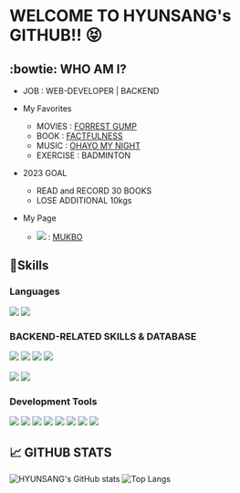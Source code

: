 # WELCOME TO HYUNSANG's GITHUB!! :stuck_out_tongue_closed_eyes:

## :bowtie: WHO AM I?

- JOB : WEB-DEVELOPER | BACKEND

- My Favorites
  - MOVIES : <a href="https://www.rottentomatoes.com/m/forrest_gump">FORREST GUMP</a>
  - BOOK : <a href="https://www.amazon.com/Factfulness-Reasons-World-Things-Better/dp/1250107814">FACTFULNESS</a>
  - MUSIC : <a href="https://www.youtube.com/watch?v=KCpWMEsiN3Q">OHAYO MY NIGHT</a>
  - EXERCISE : BADMINTON
  
- 2023 GOAL 
  - READ and RECORD 30 BOOKS
  - LOSE ADDITIONAL 10kgs

- My Page
  - <img src="https://img.shields.io/badge/Velog-20C997?style=flat&logo=Velog&logoColor=white"/> : <a href="https://velog.io/@mathe1303">MUKBO</a>

## 💪Skills
### Languages
<div display:inline>
<img src="https://img.shields.io/badge/JavaScript-F7DF1E?style=flat&logo=JavaScript&logoColor=white"/>
<img src="https://img.shields.io/badge/TypeScript-3178C6?style=flat&logo=TypeScript&logoColor=white"/>
</div>

### BACKEND-RELATED SKILLS & DATABASE
<div display:inline>
<img src="https://img.shields.io/badge/Node.js-339933?style=flat&logo=Node.js&logoColor=white"/>
<img src="https://img.shields.io/badge/Express-000000?style=flat&logo=Express&logoColor=white"/>
<img src="https://img.shields.io/badge/Amazon EC2-FF9900?style=flat&logo=Amazon EC2&logoColor=white"/>
<img src="https://img.shields.io/badge/Amazon RDS-527FFF?style=flat&logo=Amazon RDS&logoColor=white"/>
</div>
<br/>
<div display:inline>
<img src="https://img.shields.io/badge/MySQL-4479A1?style=flat&logo=MySQL&logoColor=white"/>
<img src="https://img.shields.io/badge/Microsoft SQL Server-CC2927?style=flat&logo=Microsoft SQL Server&logoColor=white"/>
</div>

### Development Tools
<div display:inline>
<img src="https://img.shields.io/badge/HTML5-E34F26?style=flat&logo=HTML5&logoColor=white"/>
<img src="https://img.shields.io/badge/CSS3-1572B6?style=flat&logo=CSS3&logoColor=white"/>
<img src="https://img.shields.io/badge/GitHub-181717?style=flat&logo=GitHub&logoColor=white"/>
<img src="https://img.shields.io/badge/Postman-FF6C37?style=flat&logo=Postman&logoColor=white"/>
<img src="https://img.shields.io/badge/Insomnia-4000BF?style=flat&logo=Insomnia&logoColor=white"/>
<img src="https://img.shields.io/badge/GitBook-3884FF?style=flat&logo=GitBook&logoColor=white"/>
<img src="https://img.shields.io/badge/Trello-0052CC?style=flat&logo=Trello&logoColor=white"/>
<img src="https://img.shields.io/badge/Notion-0052CC?style=flat&logo=Notion&logoColor=white"/>
</div>

## :chart_with_upwards_trend: GITHUB STATS
![HYUNSANG's GitHub stats](https://github-readme-stats.vercel.app/api?username=MatheGoD&show_icons=true&theme=radical)
![Top Langs](https://github-readme-stats.vercel.app/api/top-langs/?username=MatheGoD&layout=compact)
